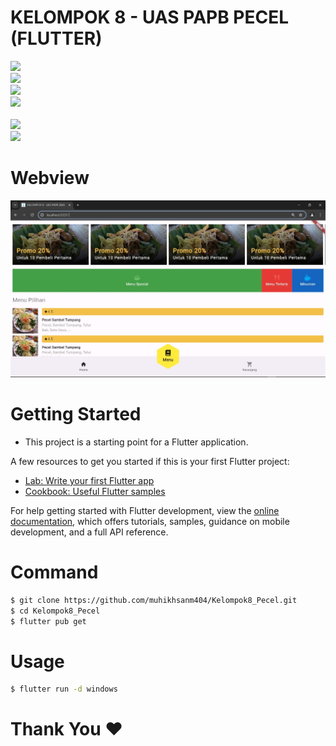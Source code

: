 # KELOMPOK 8 - UAS PAPB PECEL (FLUTTER)

![](https://img.shields.io/badge/Nama%20Kelompok%20:-purple.svg)<br />
![](<https://img.shields.io/badge/1.-Bayu%20Amar%20Ma'ruf%20(22104413007)-blue.svg>)<br />
![](<https://img.shields.io/badge/2.-Nugraha%20Yoga%20Herlambang%20(20104410049)-blue.svg>)<br />
![](<https://img.shields.io/badge/3.-Muhammmad%20Ikhsan%20Mandirri%20(21104410070)-blue.svg>)<br /><br />
![](https://img.shields.io/badge/Kelas-TIC.P2K.2021-yellow.svg)<br />
![](https://img.shields.io/badge/Dosen-Saiful%20Nur%20Budirman,%20S.Kom.,%20M.Kom-red.svg)

# **Webview**

![](https://github.com/muhikhsanm404/Kelompok8_Pecel/blob/master/screenshot/Webview.JPG)

# **Getting Started**

- This project is a starting point for a Flutter application.

A few resources to get you started if this is your first Flutter project:

- [Lab: Write your first Flutter app](https://docs.flutter.dev/get-started/codelab)
- [Cookbook: Useful Flutter samples](https://docs.flutter.dev/cookbook)

For help getting started with Flutter development, view the
[online documentation](https://docs.flutter.dev/), which offers tutorials,
samples, guidance on mobile development, and a full API reference.

# **Command**

```sh
$ git clone https://github.com/muhikhsanm404/Kelompok8_Pecel.git
$ cd Kelompok8_Pecel
$ flutter pub get
```

# **Usage**

```sh
$ flutter run -d windows
```

# Thank You ❤️
